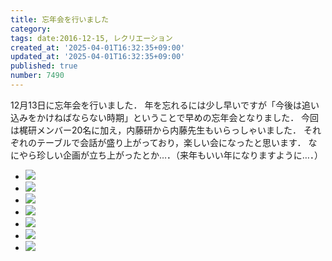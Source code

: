 ```yaml
---
title: 忘年会を行いました
category:
tags: date:2016-12-15, レクリエーション
created_at: '2025-04-01T16:32:35+09:00'
updated_at: '2025-04-01T16:32:35+09:00'
published: true
number: 7490
---
```


12月13日に忘年会を行いました．
年を忘れるには少し早いですが「今後は追い込みをかけねばならない時期」ということで早めの忘年会となりました．
今回は梶研メンバー20名に加え，内藤研から内藤先生もいらっしゃいました．
それぞれのテーブルで会話が盛り上がっており，楽しい会になったと思います．
なにやら珍しい企画が立ち上がったとか…．（来年もいい年になりますように…．）

<div class="img-container">
    <ul class="slider">
        <li><a href="/hpg/img/2016/12/DSC00152.jpg" data-lightbox="2016-12-15"><img src="/hpg/img/thumbnail/2016/12/DSC00152.jpg" loading='lazy' /></a></li>
        <li><a href="/hpg/img/2016/12/DSC00132.jpg" data-lightbox="2016-12-15"><img src="/hpg/img/thumbnail/2016/12/DSC00132.jpg" loading='lazy' /></a></li>
        <li><a href="/hpg/img/2016/12/DSC00138.jpg" data-lightbox="2016-12-15"><img src="/hpg/img/thumbnail/2016/12/DSC00138.jpg" loading='lazy' /></a></li>
        <li><a href="/hpg/img/2016/12/DSC00140.jpg" data-lightbox="2016-12-15"><img src="/hpg/img/thumbnail/2016/12/DSC00140.jpg" loading='lazy' /></a></li>
        <li><a href="/hpg/img/2016/12/DSC00142.jpg" data-lightbox="2016-12-15"><img src="/hpg/img/thumbnail/2016/12/DSC00142.jpg" loading='lazy' /></a></li>
        <li><a href="/hpg/img/2016/12/DSC00145.jpg" data-lightbox="2016-12-15"><img src="/hpg/img/thumbnail/2016/12/DSC00145.jpg" loading='lazy' /></a></li>
        <li><a href="/hpg/img/2016/12/DSC00151.jpg" data-lightbox="2016-12-15"><img src="/hpg/img/thumbnail/2016/12/DSC00151.jpg" loading='lazy' /></a></li>
    </ul>
</div>
